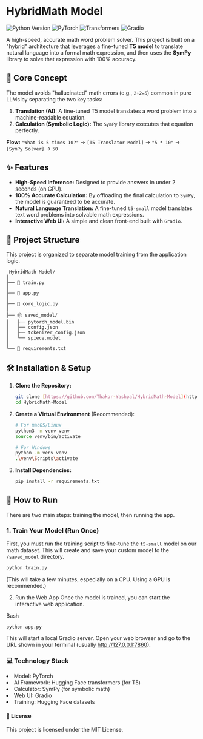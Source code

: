 # HybridMath Model

![Python Version](https://img.shields.io/badge/python-3.10+-blue.svg)
![PyTorch](https://img.shields.io/badge/PyTorch-EE4C2C?style=flat&logo=pytorch&logoColor=white)
![Transformers](https://img.shields.io/badge/🤗%20Transformers-FFD21E?style=flat&logo=huggingface&logoColor=black)
![Gradio](https://img.shields.io/badge/Gradio-FF7C00?style=flat&logo=gradio&logoColor=white)

A high-speed, accurate math word problem solver. This project is built on a "hybrid" architecture that leverages a fine-tuned **T5 model** to translate natural language into a formal math expression, and then uses the **SymPy** library to solve that expression with 100% accuracy.

## 🚀 Core Concept

The model avoids "hallucinated" math errors (e.g., `2+2=5`) common in pure LLMs by separating the two key tasks:
1.  **Translation (AI):** A fine-tuned T5 model translates a word problem into a machine-readable equation.
2.  **Calculation (Symbolic Logic):** The `SymPy` library executes that equation perfectly.

**Flow:**
`"What is 5 times 10?"` → `[T5 Translator Model]` → `"5 * 10"` → `[SymPy Solver]` → `50`

## ✨ Features

* **High-Speed Inference:** Designed to provide answers in under 2 seconds (on GPU).
* **100% Accurate Calculation:** By offloading the final calculation to `SymPy`, the model is guaranteed to be accurate.
* **Natural Language Translation:** A fine-tuned `t5-small` model translates text word problems into solvable math expressions.
* **Interactive Web UI:** A simple and clean front-end built with `Gradio`.

## 📂 Project Structure

This project is organized to separate model training from the application logic.

```
 HybridMath Model/
│
├── 📜 train.py
│
├── 🚀 app.py
│
├── 🧠 core_logic.py
│
├── 📦 saved_model/
│   ├── pytorch_model.bin
│   ├── config.json
│   ├── tokenizer_config.json
│   └── spiece.model
│
└── 📝 requirements.txt
```

## 🛠️ Installation & Setup

1.  **Clone the Repository:**
    ```bash
    git clone [https://github.com/Thakor-Yashpal/HybridMath-Model](https://github.com/Thakor-Yashpal/HybridMath-Model.git)
    cd HybridMath-Model
    ```

2.  **Create a Virtual Environment** (Recommended):
    ```bash
    # For macOS/Linux
    python3 -m venv venv
    source venv/bin/activate

    # For Windows
    python -m venv venv
    .\venv\Scripts\activate
    ```

3.  **Install Dependencies:**
    ```bash
    pip install -r requirements.txt
    ```

## 🏃 How to Run

There are two main steps: training the model, then running the app.

### 1. Train Your Model (Run Once)

First, you must run the training script to fine-tune the `t5-small` model on our math dataset. This will create and save your custom model to the `/saved_model` directory.

```bash
python train.py
```

(This will take a few minutes, especially on a CPU. Using a GPU is recommended.)

2. Run the Web App
Once the model is trained, you can start the interactive web application.

Bash
```
python app.py
```

This will start a local Gradio server. Open your web browser and go to the URL shown in your terminal (usually http://127.0.0.1:7860).

### 💻 Technology Stack

<li>Model: PyTorch</li>

<li>AI Framework: Hugging Face transformers (for T5)</li>

<li>Calculator: SymPy (for symbolic math)</li>

<li>Web UI: Gradio</li>

<li>Training: Hugging Face datasets</li>


#### 📜 License
This project is licensed under the MIT License.
